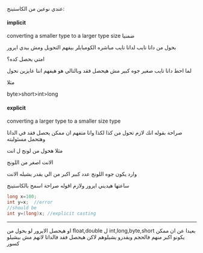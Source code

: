 عندي نوعين من الكاستينج: 
#### implicit
converting a smaller type to a larger type size
ضمنيا

بحول من داتا تايب لداتا تايب مباشره الكومبايلر بيفهم التحويل ومش بيدي ايرور

امتي يحصل كده؟

لما احط داتا تايب صغير جوه كبير مش هيحصل فقد وبالتالي هو هيفهم اننا عايزين نحول

مثلا

byte>short>int>long




#### explicit

converting a larger type to a smaller size type

صراحة بقوله انك لازم تحول من كذا لكذا وانا متفهم ان ممكن يحصل فقد في الداتا وهتحمل مسئوليته

مثلا هحول من لونج ل انت

الانت اصغر من اللونج

وارد يكون جوه اللونج عدد كبير اكبر من الي يقدر يشيله الانت

ساعتها هيديني ايرور ولازم اقوله صراحة اسمح بالكاستينج

```C#
long x=100;
int y=x;  //error
//should be
int y=(long)x; //explicit casting
```


----
او هيحصل الايرور لو بحول من float,double ل int,long,byte,short 
بعيدا عن ان ممكن يكونو اكبر منهم فالحجم ويقدرو يشيلوهم 
لاكن هيحصل فقد فالداتا لانهم مش بيشيلو كسور